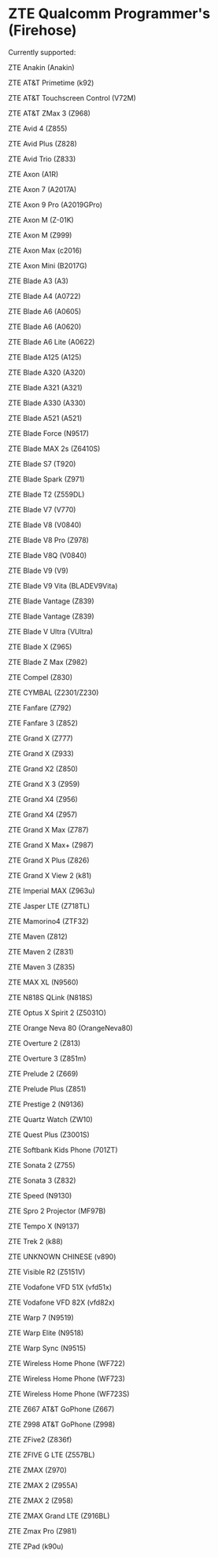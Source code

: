 # ZTE Qualcomm Programmer's (Firehose)

Currently supported:

ZTE Anakin (Anakin)

ZTE AT&T Primetime (k92)

ZTE AT&T Touchscreen Control (V72M)

ZTE AT&T ZMax 3 (Z968)

ZTE Avid 4 (Z855)

ZTE Avid Plus (Z828)

ZTE Avid Trio (Z833)

ZTE Axon (A1R)

ZTE Axon 7 (A2017A)

ZTE Axon 9 Pro (A2019GPro)

ZTE Axon M  (Z-01K)

ZTE Axon M (Z999)

ZTE Axon Max (c2016)

ZTE Axon Mini (B2017G)

ZTE Blade A3 (A3)

ZTE Blade A4 (A0722)

ZTE Blade A6 (A0605)

ZTE Blade A6 (A0620)

ZTE Blade A6 Lite (A0622)

ZTE Blade A125 (A125)

ZTE Blade A320 (A320)

ZTE Blade A321 (A321)

ZTE Blade A330 (A330)

ZTE Blade A521 (A521)

ZTE Blade Force (N9517)

ZTE Blade MAX 2s (Z6410S)

ZTE Blade S7 (T920)

ZTE Blade Spark (Z971)

ZTE Blade T2 (Z559DL)

ZTE Blade V7 (V770)

ZTE Blade V8 (V0840)

ZTE Blade V8 Pro (Z978)

ZTE Blade V8Q (V0840)

ZTE Blade V9 (V9)

ZTE Blade V9 Vita (BLADEV9Vita)

ZTE Blade Vantage (Z839)

ZTE Blade Vantage (Z839)

ZTE Blade V Ultra (VUltra)

ZTE Blade X (Z965)

ZTE Blade Z Max (Z982)

ZTE Compel (Z830)

ZTE CYMBAL (Z2301/Z230)

ZTE Fanfare (Z792)

ZTE Fanfare 3 (Z852)

ZTE Grand X (Z777)

ZTE Grand X (Z933)

ZTE Grand X2 (Z850)

ZTE Grand X 3 (Z959)

ZTE Grand X4 (Z956)

ZTE Grand X4 (Z957)

ZTE Grand X Max (Z787)

ZTE Grand X Max+ (Z987)

ZTE Grand X Plus (Z826)

ZTE Grand X View 2 (k81)

ZTE Imperial MAX (Z963u)

ZTE Jasper LTE (Z718TL)

ZTE Mamorino4 (ZTF32)

ZTE Maven (Z812)

ZTE Maven 2 (Z831)

ZTE Maven 3 (Z835)

ZTE MAX XL (N9560)

ZTE N818S QLink (N818S)

ZTE Optus X Spirit 2 (Z5031O)

ZTE Orange Neva 80 (OrangeNeva80)

ZTE Overture 2 (Z813)

ZTE Overture 3 (Z851m)

ZTE Prelude 2 (Z669)

ZTE Prelude Plus (Z851)

ZTE Prestige 2 (N9136)

ZTE Quartz Watch (ZW10)

ZTE Quest Plus (Z3001S)

ZTE Softbank Kids Phone (701ZT)

ZTE Sonata 2 (Z755)

ZTE Sonata 3 (Z832)

ZTE Speed (N9130)

ZTE Spro 2 Projector (MF97B)

ZTE Tempo X (N9137)

ZTE Trek 2 (k88)

ZTE UNKNOWN CHINESE (v890)

ZTE Visible R2 (Z5151V)

ZTE Vodafone VFD 51X (vfd51x)

ZTE Vodafone VFD 82X (vfd82x)

ZTE Warp 7 (N9519)

ZTE Warp Elite (N9518)

ZTE Warp Sync (N9515)

ZTE Wireless Home Phone (WF722)

ZTE Wireless Home Phone (WF723)

ZTE Wireless Home Phone (WF723S)

ZTE Z667 AT&T GoPhone (Z667)

ZTE Z998 AT&T GoPhone (Z998)

ZTE ZFive2 (Z836f)

ZTE ZFIVE G LTE (Z557BL)

ZTE ZMAX (Z970)

ZTE ZMAX 2 (Z955A)

ZTE ZMAX 2 (Z958)

ZTE ZMAX Grand LTE (Z916BL)

ZTE Zmax Pro (Z981)

ZTE ZPad (k90u)

